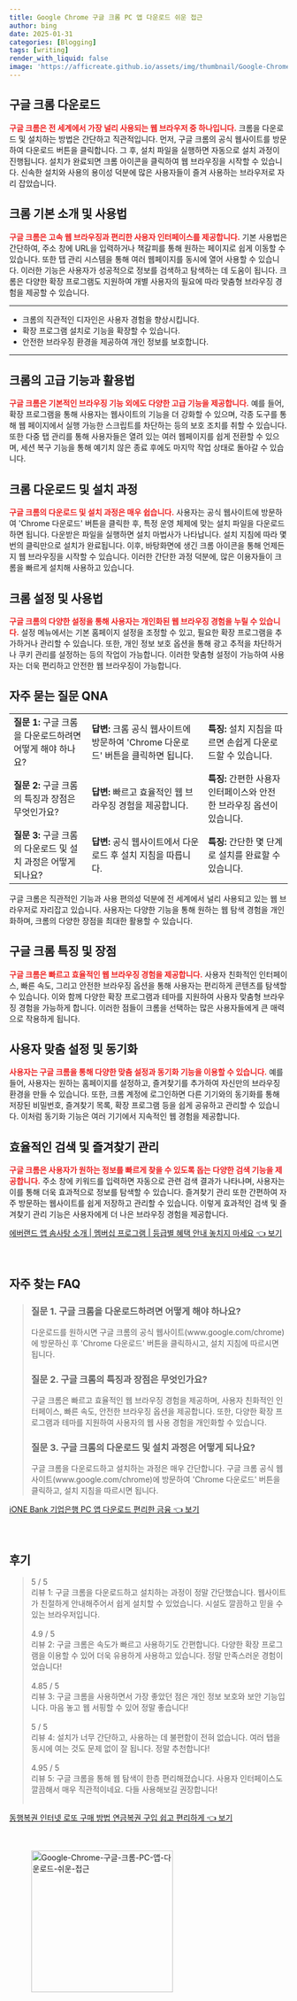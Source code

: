 ```yaml
---
title: Google Chrome 구글 크롬 PC 앱 다운로드 쉬운 접근
author: bing
date: 2025-01-31
categories: [Blogging]
tags: [writing]
render_with_liquid: false
image: 'https://afficreate.github.io/assets/img/thumbnail/Google-Chrome-구글-크롬-PC-앱-다운로드-쉬운-접근.webp'
---
```



<h2 id='구글_크롬_다운로드'>구글 크롬 다운로드</h2>

<p><b><span style="color: #ee2323;">구글 크롬은 전 세계에서 가장 널리 사용되는 웹 브라우저 중 하나입니다.</span></b> 크롬을 다운로드 및 설치하는 방법은 간단하고 직관적입니다. 먼저, 구글 크롬의 공식 웹사이트를 방문하여 다운로드 버튼을 클릭합니다. 그 후, 설치 파일을 실행하면 자동으로 설치 과정이 진행됩니다. 설치가 완료되면 크롬 아이콘을 클릭하여 웹 브라우징을 시작할 수 있습니다. 신속한 설치와 사용의 용이성 덕분에 많은 사용자들이 즐겨 사용하는 브라우저로 자리 잡았습니다.</p>

<h2 id='크롬_기본_소개_및_사용법'>크롬 기본 소개 및 사용법</h2>

<p><b><span style="color: #ee2323;">구글 크롬은 고속 웹 브라우징과 편리한 사용자 인터페이스를 제공합니다.</span></b> 기본 사용법은 간단하여, 주소 창에 URL을 입력하거나 책갈피를 통해 원하는 페이지로 쉽게 이동할 수 있습니다. 또한 탭 관리 시스템을 통해 여러 웹페이지를 동시에 열어 사용할 수 있습니다. 이러한 기능은 사용자가 성공적으로 정보를 검색하고 탐색하는 데 도움이 됩니다. 크롬은 다양한 확장 프로그램도 지원하여 개별 사용자의 필요에 따라 맞춤형 브라우징 경험을 제공할 수 있습니다.</p>

<hr />

<ul>
    <li>크롬의 직관적인 디자인은 사용자 경험을 향상시킵니다.</li>
    <li>확장 프로그램 설치로 기능을 확장할 수 있습니다.</li>
    <li>안전한 브라우징 환경을 제공하여 개인 정보를 보호합니다.</li>
</ul>

<hr />

<h2 id='크롬의_고급_기능과_활용법'>크롬의 고급 기능과 활용법</h2>

<p><b><span style="color: #ee2323;">구글 크롬은 기본적인 브라우징 기능 외에도 다양한 고급 기능을 제공합니다.</span></b> 예를 들어, 확장 프로그램을 통해 사용자는 웹사이트의 기능을 더 강화할 수 있으며, 각종 도구를 통해 웹 페이지에서 실행 가능한 스크립트를 차단하는 등의 보호 조치를 취할 수 있습니다. 또한 다중 탭 관리를 통해 사용자들은 열려 있는 여러 웹페이지를 쉽게 전환할 수 있으며, 세션 복구 기능을 통해 예기치 않은 종료 후에도 마지막 작업 상태로 돌아갈 수 있습니다.</p>

<h2 id='크롬_다운로드_및_설치과정'>크롬 다운로드 및 설치 과정</h2>

<p><b><span style="color: #ee2323;">구글 크롬의 다운로드 및 설치 과정은 매우 쉽습니다.</span></b> 사용자는 공식 웹사이트에 방문하여 'Chrome 다운로드' 버튼을 클릭한 후, 특정 운영 체제에 맞는 설치 파일을 다운로드하면 됩니다. 다운받은 파일을 실행하면 설치 마법사가 나타납니다. 설치 지침에 따라 몇 번의 클릭만으로 설치가 완료됩니다. 이후, 바탕화면에 생긴 크롬 아이콘을 통해 언제든지 웹 브라우징을 시작할 수 있습니다. 이러한 간단한 과정 덕분에, 많은 이용자들이 크롬을 빠르게 설치해 사용하고 있습니다.</p>

<h2 id='크롬_설정_및_사용법'>크롬 설정 및 사용법</h2>

<p><b><span style="color: #ee2323;">구글 크롬의 다양한 설정을 통해 사용자는 개인화된 웹 브라우징 경험을 누릴 수 있습니다.</span></b> 설정 메뉴에서는 기본 홈페이지 설정을 조정할 수 있고, 필요한 확장 프로그램을 추가하거나 관리할 수 있습니다. 또한, 개인 정보 보호 옵션을 통해 광고 추적을 차단하거나 쿠키 관리를 설정하는 등의 작업이 가능합니다. 이러한 맞춤형 설정이 가능하여 사용자는 더욱 편리하고 안전한 웹 브라우징이 가능합니다.</p>

<h2 id='자주_묻는_질문_QNA'>자주 묻는 질문 QNA</h2>

<table>
    <tr>
        <td><b>질문 1:</b> 구글 크롬을 다운로드하려면 어떻게 해야 하나요?</td>
        <td><b>답변:</b> 크롬 공식 웹사이트에 방문하여 'Chrome 다운로드' 버튼을 클릭하면 됩니다.</td>
        <td><b>특징:</b> 설치 지침을 따르면 손쉽게 다운로드할 수 있습니다.</td>
    </tr>
    <tr>
        <td><b>질문 2:</b> 구글 크롬의 특징과 장점은 무엇인가요?</td>
        <td><b>답변:</b> 빠르고 효율적인 웹 브라우징 경험을 제공합니다.</td>
        <td><b>특징:</b> 간편한 사용자 인터페이스와 안전한 브라우징 옵션이 있습니다.</td>
    </tr>
    <tr>
        <td><b>질문 3:</b> 구글 크롬의 다운로드 및 설치 과정은 어떻게 되나요?</td>
        <td><b>답변:</b> 공식 웹사이트에서 다운로드 후 설치 지침을 따릅니다.</td>
        <td><b>특징:</b> 간단한 몇 단계로 설치를 완료할 수 있습니다.</td>
    </tr>
</table>

<p>구글 크롬은 직관적인 기능과 사용 편의성 덕분에 전 세계에서 널리 사용되고 있는 웹 브라우저로 자리잡고 있습니다. 사용자는 다양한 기능을 통해 원하는 웹 탐색 경험을 개인화하며, 크롬의 다양한 장점을 최대한 활용할 수 있습니다.</p>

<h2 id='구글_크롬_특징_및_장점'>구글 크롬 특징 및 장점</h2>

<p><b><span style="color: #ee2323;">구글 크롬은 빠르고 효율적인 웹 브라우징 경험을 제공합니다.</span></b> 사용자 친화적인 인터페이스, 빠른 속도, 그리고 안전한 브라우징 옵션을 통해 사용자는 편리하게 콘텐츠를 탐색할 수 있습니다. 이와 함께 다양한 확장 프로그램과 테마를 지원하여 사용자 맞춤형 브라우징 경험을 가능하게 합니다. 이러한 점들이 크롬을 선택하는 많은 사용자들에게 큰 매력으로 작용하게 됩니다.</p>

<h2 id='사용자_맞춤설정_및_동기화'>사용자 맞춤 설정 및 동기화</h2>

<p><b><span style="color: #ee2323;">사용자는 구글 크롬을 통해 다양한 맞춤 설정과 동기화 기능을 이용할 수 있습니다.</span></b> 예를 들어, 사용자는 원하는 홈페이지를 설정하고, 즐겨찾기를 추가하여 자신만의 브라우징 환경을 만들 수 있습니다. 또한, 크롬 계정에 로그인하면 다른 기기와의 동기화를 통해 저장된 비밀번호, 즐겨찾기 목록, 확장 프로그램 등을 쉽게 공유하고 관리할 수 있습니다. 이처럼 동기화 기능은 여러 기기에서 지속적인 웹 경험을 제공합니다.</p>

<h2 id='효율적인_검색_및_즐겨찾기_관리'>효율적인 검색 및 즐겨찾기 관리</h2>

<p><b><span style="color: #ee2323;">구글 크롬은 사용자가 원하는 정보를 빠르게 찾을 수 있도록 돕는 다양한 검색 기능을 제공합니다.</span></b> 주소 창에 키워드를 입력하면 자동으로 관련 검색 결과가 나타나며, 사용자는 이를 통해 더욱 효과적으로 정보를 탐색할 수 있습니다. 즐겨찾기 관리 또한 간편하여 자주 방문하는 웹사이트를 쉽게 저장하고 관리할 수 있습니다. 이렇게 효과적인 검색 및 즐겨찾기 관리 기능은 사용자에게 더 나은 브라우징 경험을 제공합니다.</p>


<p><a class="click-button" title="에버랜드 앱 솜사탕 소개 | 멤버십 프로그램 | 등급별 혜택 안내 놓치지 마세요" href="https://afficreate.github.io/posts/%EC%97%90%EB%B2%84%EB%9E%9C%EB%93%9C-%EC%95%B1-%EC%86%9C%EC%82%AC%ED%83%95-%EC%86%8C%EA%B0%9C-%EB%A9%A4%EB%B2%84%EC%8B%AD-%ED%94%84%EB%A1%9C%EA%B7%B8%EB%9E%A8-%EB%93%B1%EA%B8%89%EB%B3%84-%ED%98%9C%ED%83%9D-%EC%95%88%EB%82%B4-%EB%86%93%EC%B9%98%EC%A7%80-%EB%A7%88%EC%84%B8%EC%9A%94/" rel="dofollow">에버랜드 앱 솜사탕 소개 | 멤버십 프로그램 | 등급별 혜택 안내 놓치지 마세요 👈 보기</a></p><br>
<h2 id='자주_찾는_FAQ'>자주 찾는 FAQ</h2>
<div itemscope="" itemtype="https://schema.org/FAQPage"> 
<blockquote> 
<div itemscope="" itemprop="mainEntity" itemtype="https://schema.org/Question"> 
<h3 itemprop="name">질문 1. 구글 크롬을 다운로드하려면 어떻게 해야 하나요? </h3> 
<div itemscope="" itemprop="acceptedAnswer" itemtype="https://schema.org/Answer"> 
<span itemprop="text"> 
<p>다운로드를 원하시면 구글 크롬의 공식 웹사이트(www.google.com/chrome)에 방문하신 후 'Chrome 다운로드' 버튼을 클릭하시고, 설치 지침에 따르시면 됩니다.</p> 
</span> 
</div> 
</div> 

<div itemscope="" itemprop="mainEntity" itemtype="https://schema.org/Question"> 
<h3 itemprop="name">질문 2. 구글 크롬의 특징과 장점은 무엇인가요? </h3> 
<div itemscope="" itemprop="acceptedAnswer" itemtype="https://schema.org/Answer"> 
<span itemprop="text"> 
<p>구글 크롬은 빠르고 효율적인 웹 브라우징 경험을 제공하며, 사용자 친화적인 인터페이스, 빠른 속도, 안전한 브라우징 옵션을 제공합니다. 또한, 다양한 확장 프로그램과 테마를 지원하여 사용자의 웹 사용 경험을 개인화할 수 있습니다.</p> 
</span> 
</div> 
</div> 

<div itemscope="" itemprop="mainEntity" itemtype="https://schema.org/Question"> 
<h3 itemprop="name">질문 3. 구글 크롬의 다운로드 및 설치 과정은 어떻게 되나요? </h3> 
<div itemscope="" itemprop="acceptedAnswer" itemtype="https://schema.org/Answer"> 
<span itemprop="text"> 
<p>구글 크롬을 다운로드하고 설치하는 과정은 매우 간단합니다. 구글 크롬 공식 웹사이트(www.google.com/chrome)에 방문하여 'Chrome 다운로드' 버튼을 클릭하고, 설치 지침을 따르시면 됩니다.</p> 
</span> 
</div> 
</div> 
</blockquote> 
</div>
<p><a class="click-button" title="iONE Bank 기업은행 PC 앱 다운로드 편리한 금융" href="https://afficreate.github.io/posts/iONE-Bank-%EA%B8%B0%EC%97%85%EC%9D%80%ED%96%89-PC-%EC%95%B1-%EB%8B%A4%EC%9A%B4%EB%A1%9C%EB%93%9C-%ED%8E%B8%EB%A6%AC%ED%95%9C-%EA%B8%88%EC%9C%B5/" rel="dofollow">iONE Bank 기업은행 PC 앱 다운로드 편리한 금융 👈 보기</a></p><br>
<h2 id='후기'>후기</h2>
<div itemscope itemtype="https://schema.org/Product">
  <blockquote>
  <div itemprop="review" itemscope itemtype="https://schema.org/Review">
      <div itemprop="reviewRating" itemscope itemtype="https://schema.org/Rating"> <span itemprop="ratingValue">5</span> / <span itemprop="bestRating">5</span> </div>
      <span itemprop="reviewBody">리뷰 1: 구글 크롬을 다운로드하고 설치하는 과정이 정말 간단했습니다. 웹사이트가 친절하게 안내해주어서 쉽게 설치할 수 있었습니다. 시설도 깔끔하고 믿을 수 있는 브라우저입니다.</span>
  </div>
  <br>
  <div itemprop="review" itemscope itemtype="https://schema.org/Review">
      <div itemprop="reviewRating" itemscope itemtype="https://schema.org/Rating"> <span itemprop="ratingValue">4.9</span> / <span itemprop="bestRating">5</span> </div>
      <span itemprop="reviewBody">리뷰 2: 구글 크롬은 속도가 빠르고 사용하기도 간편합니다. 다양한 확장 프로그램을 이용할 수 있어 더욱 유용하게 사용하고 있습니다. 정말 만족스러운 경험이었습니다!</span>
  </div>
  <br>
  <div itemprop="review" itemscope itemtype="https://schema.org/Review">
      <div itemprop="reviewRating" itemscope itemtype="https://schema.org/Rating"> <span itemprop="ratingValue">4.85</span> / <span itemprop="bestRating">5</span> </div>
      <span itemprop="reviewBody">리뷰 3: 구글 크롬을 사용하면서 가장 좋았던 점은 개인 정보 보호와 보안 기능입니다. 마음 놓고 웹 서핑할 수 있어 정말 좋습니다!</span>
  </div>
  <br>
  <div itemprop="review" itemscope itemtype="https://schema.org/Review">
      <div itemprop="reviewRating" itemscope itemtype="https://schema.org/Rating"> <span itemprop="ratingValue">5</span> / <span itemprop="bestRating">5</span> </div>
      <span itemprop="reviewBody">리뷰 4: 설치가 너무 간단하고, 사용하는 데 불편함이 전혀 없습니다. 여러 탭을 동시에 여는 것도 문제 없이 잘 됩니다. 정말 추천합니다!</span>
  </div>
  <br>
  <div itemprop="review" itemscope itemtype="https://schema.org/Review">
      <div itemprop="reviewRating" itemscope itemtype="https://schema.org/Rating"> <span itemprop="ratingValue">4.95</span> / <span itemprop="bestRating">5</span> </div>
      <span itemprop="reviewBody">리뷰 5: 구글 크롬을 통해 웹 탐색이 한층 편리해졌습니다. 사용자 인터페이스도 깔끔해서 매우 직관적이네요. 다들 사용해보길 권장합니다!</span>
  </div>
  <br>
  </blockquote>
</div>
<p><a class="click-button" title="동행복권 인터넷 로또 구매 방법 연금복권 구입 쉽고 편리하게" href="https://afficreate.github.io/posts/%EB%8F%99%ED%96%89%EB%B3%B5%EA%B6%8C-%EC%9D%B8%ED%84%B0%EB%84%B7-%EB%A1%9C%EB%98%90-%EA%B5%AC%EB%A7%A4-%EB%B0%A9%EB%B2%95-%EC%97%B0%EA%B8%88%EB%B3%B5%EA%B6%8C-%EA%B5%AC%EC%9E%85-%EC%89%BD%EA%B3%A0-%ED%8E%B8%EB%A6%AC%ED%95%98%EA%B2%8C/" rel="dofollow">동행복권 인터넷 로또 구매 방법 연금복권 구입 쉽고 편리하게 👈 보기</a></p><br>
<figure class="image"><img src="https://afficreate.github.io/assets/img/thumbnail/Google-Chrome-구글-크롬-PC-앱-다운로드-쉬운-접근.webp" alt="Google-Chrome-구글-크롬-PC-앱-다운로드-쉬운-접근" width="256" height="256"></figure>